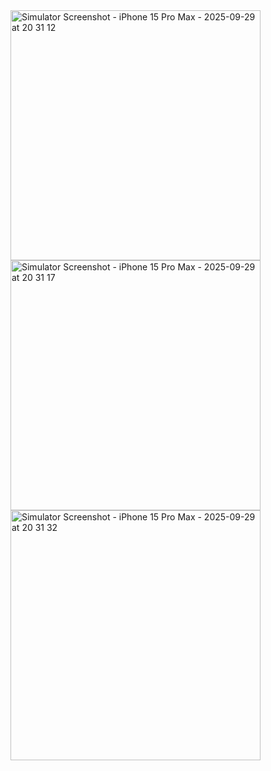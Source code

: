 <img height="400" alt="Simulator Screenshot - iPhone 15 Pro Max - 2025-09-29 at 20 31 12" src="https://github.com/user-attachments/assets/b63f5ff9-6aee-424e-889c-3cd1ae02ac39" />
<img  height="400" alt="Simulator Screenshot - iPhone 15 Pro Max - 2025-09-29 at 20 31 17" src="https://github.com/user-attachments/assets/61a88b06-8b35-40c7-b4ed-7157d6b1ba24" />
<img  height="400" alt="Simulator Screenshot - iPhone 15 Pro Max - 2025-09-29 at 20 31 32" src="https://github.com/user-attachments/assets/e7acce79-24d7-4ff8-8c4a-d5bc50e1269d" />
